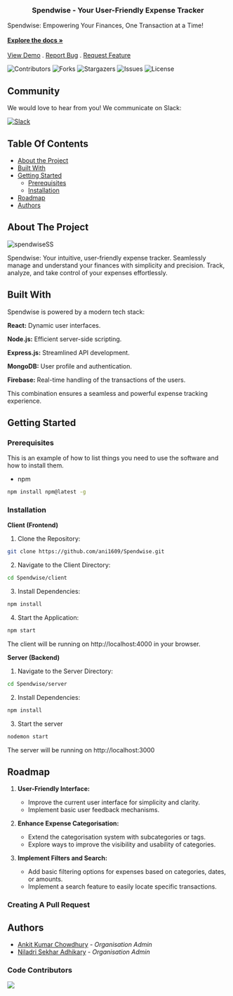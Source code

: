 <br/>
<p align="center">
  <h3 align="center">Spendwise - Your User-Friendly Expense Tracker</h3>

  <p align="left">
    Spendwise: Empowering Your Finances, One Transaction at a Time!
    <br/>
    <br/>
    <a href="https://github.com/ani1609/Spendwise"><strong>Explore the docs »</strong></a>
    <br/>
    <br/>
    <a href="https://github.com/ani1609/Spendwise">View Demo</a>
    .
    <a href="https://github.com/ani1609/Spendwise/issues">Report Bug</a>
    .
    <a href="https://github.com/ani1609/Spendwise/issues">Request Feature</a>
  </p>
</p>

![Contributors](https://img.shields.io/github/contributors/ani1609/Spendwise?color=dark-green) ![Forks](https://img.shields.io/github/forks/ani1609/Spendwise?style=social) ![Stargazers](https://img.shields.io/github/stars/ani1609/Spendwise?style=social) ![Issues](https://img.shields.io/github/issues/ani1609/Spendwise) ![License](https://img.shields.io/github/license/ani1609/Spendwise)

## Community
We would love to hear from you! We communicate on Slack:

[![Slack](https://img.shields.io/badge/chat-on_slack-purple.svg?style=for-the-badge&logo=slack)](https://join.slack.com/t/spendwisegroup/shared_invite/zt-28g7vaeb4-ZZbfrM8cpb6j~EEoWvWR2A)

## Table Of Contents

* [About the Project](#about-the-project)
* [Built With](#built-with)
* [Getting Started](#getting-started)
  * [Prerequisites](#prerequisites)
  * [Installation](#installation)
* [Roadmap](#roadmap)
* [Authors](#authors)

## About The Project

![spendwiseSS](https://github.com/ani1609/Spendwise/assets/89239354/9297e584-f8e7-4dd6-aec2-01841bda01f4)


Spendwise: Your intuitive, user-friendly expense tracker. Seamlessly manage and understand your finances with simplicity and precision. Track, analyze, and take control of your expenses effortlessly.

## Built With

Spendwise is powered by a modern tech stack:

**React:** Dynamic user interfaces.

**Node.js:** Efficient server-side scripting.

**Express.js:** Streamlined API development.

**MongoDB:** User profile and authentication.

**Firebase:** Real-time handling of the transactions of the users.

This combination ensures a seamless and powerful expense tracking experience.


## Getting Started

### Prerequisites

This is an example of how to list things you need to use the software and how to install them.

* npm

```sh
npm install npm@latest -g
```

### Installation

**Client (Frontend)**
1. Clone the Repository:

```sh
git clone https://github.com/ani1609/Spendwise.git
```

2. Navigate to the Client Directory:

```sh
cd Spendwise/client
```

3. Install Dependencies:

```sh
npm install
```

4. Start the Application:

```sh
npm start
```

The client will be running on http://localhost:4000 in your browser.


**Server (Backend)**

1. Navigate to the Server Directory:

```sh
cd Spendwise/server
```

2. Install Dependencies:

```sh
npm install
```

3. Start the server

```sh
nodemon start
```

The server will be running on http://localhost:3000



## Roadmap

1. **User-Friendly Interface:**
   - Improve the current user interface for simplicity and clarity.
   - Implement basic user feedback mechanisms.

2. **Enhance Expense Categorisation:**
   - Extend the categorisation system with subcategories or tags.
   - Explore ways to improve the visibility and usability of categories.

3. **Implement Filters and Search:**
   - Add basic filtering options for expenses based on categories, dates, or amounts.
   - Implement a search feature to easily locate specific transactions.

### Creating A Pull Request



## Authors

* [Ankit Kumar Chowdhury](https://github.com/ani1609) - *Organisation Admin*
* [Niladri Sekhar Adhikary](https://github.com/niladrix719) - *Organisation Admin*

### Code Contributors

<a href="https://github.com/ani1609/spendwise/graphs/contributors">
  <img src="https://contrib.rocks/image?repo=ani1609/spendwise" />
</a>


